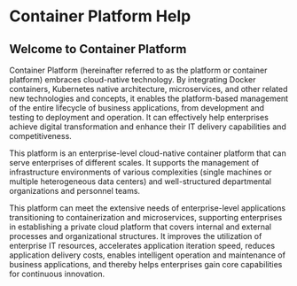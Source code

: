 # Container Platform Help

## Welcome to Container Platform

Container Platform (hereinafter referred to as the platform or container platform) embraces cloud-native technology. By integrating Docker containers, Kubernetes native architecture, microservices, and other related new technologies and concepts, it enables the platform-based management of the entire lifecycle of business applications, from development and testing to deployment and operation. It can effectively help enterprises achieve digital transformation and enhance their IT delivery capabilities and competitiveness.

This platform is an enterprise-level cloud-native container platform that can serve enterprises of different scales. It supports the management of infrastructure environments of various complexities (single machines or multiple heterogeneous data centers) and well-structured departmental organizations and personnel teams.

This platform can meet the extensive needs of enterprise-level applications transitioning to containerization and microservices, supporting enterprises in establishing a private cloud platform that covers internal and external processes and organizational structures. It improves the utilization of enterprise IT resources, accelerates application iteration speed, reduces application delivery costs, enables intelligent operation and maintenance of business applications, and thereby helps enterprises gain core capabilities for continuous innovation.
